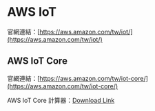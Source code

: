 # AWS IoT

官網連結：[https://aws.amazon.com/tw/iot/](https://aws.amazon.com/tw/iot/)

## AWS IoT Core

官網連結：[https://aws.amazon.com/tw/iot-core/](https://aws.amazon.com/tw/iot-core/)

AWS IoT Core 計算器：[Download Link](https://d1.awsstatic.com/IoT/assets/AWS_IoT_Core_Pricing_Calculator.0097ce19f649b854b9480f6330573f2e805ca6b7.xlsx)



